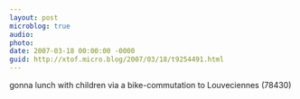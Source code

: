 ```yaml
---
layout: post
microblog: true
audio: 
photo: 
date: 2007-03-18 00:00:00 -0000
guid: http://xtof.micro.blog/2007/03/18/t9254491.html
---
```

gonna lunch with children via a bike-commutation to Louveciennes (78430)
